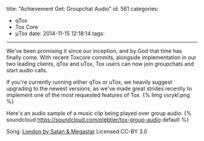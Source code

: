 title: "Achievement Get: Groupchat Audio"
id: 561
categories:
  - qTox
  - Tox Core
  - μTox
date: 2014-11-15 12:18:14
tags:
---

We've been promising it since our inception, and by God that time has finally come. With recent Toxcore commits, alongside implementation in our two leading clients, qTox and uTox, Tox users can now join groupchats and start audio calls. 
<!-- more -->
If you're currently running either qTox or uTox, we heavily suggest upgrading to the newest versions, as we've made great strides recently to implement one of the most requested features of Tox.
{% limg vsrykl.png %}

Here's an audio sample of a music clip being played over group audio:
{% soundcloud https://soundcloud.com/plebtier/tox-group-audio default %}

Song: [London by Satan & Megastar](http://cathndadrecords.bandcamp.com/track/london) Licensed CC-BY 3.0
